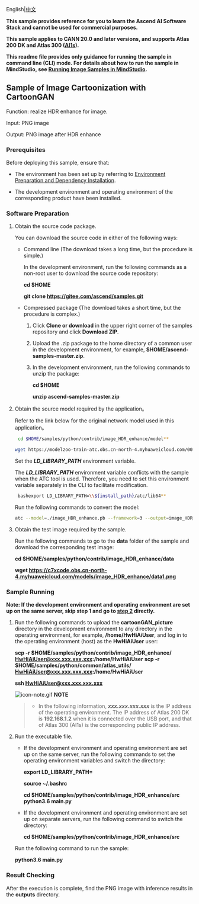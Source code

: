 English|[中文](README_CN.md)

**This sample provides reference for you to learn the Ascend AI Software Stack and cannot be used for commercial purposes.**

**This sample applies to CANN 20.0 and later versions, and supports Atlas 200 DK and Atlas 300 ([AI1s](https://support.huaweicloud.com/productdesc-ecs/ecs_01_0047.html#ecs_01_0047__section78423209366)).**

**This readme file provides only guidance for running the sample in command line (CLI) mode. For details about how to run the sample in MindStudio, see [Running Image Samples in MindStudio](https://gitee.com/ascend/samples/wikis/Mindstudio%E8%BF%90%E8%A1%8C%E5%9B%BE%E7%89%87%E6%A0%B7%E4%BE%8B?sort_id=3164874).**

## Sample of Image Cartoonization with CartoonGAN

Function: realize HDR enhance for image.

Input: PNG image

Output: PNG image after HDR enhance

### Prerequisites

Before deploying this sample, ensure that:

- The environment has been set up by referring to [Environment Preparation and Dependency Installation](../../environment).

- The development environment and operating environment of the corresponding product have been installed.

### Software Preparation

1. Obtain the source code package.

   You can download the source code in either of the following ways:

    - Command line (The download takes a long time, but the procedure is simple.)

        In the development environment, run the following commands as a non-root user to download the source code repository:

       **cd $HOME**

       **git clone https://gitee.com/ascend/samples.git**

    - Compressed package (The download takes a short time, but the procedure is complex.)

        1. Click **Clone or download** in the upper right corner of the samples repository and click **Download ZIP**.

        2. Upload the .zip package to the home directory of a common user in the development environment, for example, **$HOME/ascend-samples-master.zip**.

        3. In the development environment, run the following commands to unzip the package:

            **cd $HOME**

            **unzip ascend-samples-master.zip**

2. Obtain the source model required by the application。      
    
   Refer to the link below for the original network model used in this application。
        
   ```bash
    cd $HOME/samples/python/contrib/image_HDR_enhance/model**
   
   wget https://modelzoo-train-atc.obs.cn-north-4.myhuaweicloud.com/003_Atc_Models/AE/ATC%20Model/image_HDR_enhance/image_HDR_enhance.pb
   ``` 

   Set the ***LD_LIBRARY_PATH*** environment variable.

   The ***LD_LIBRARY_PATH*** environment variable conflicts with the sample when the ATC tool is used. Therefore, you need to set this environment variable separately in the CLI to facilitate modification.

   ```bash
    bashexport LD_LIBRARY_PATH=\\${install_path}/atc/lib64**
   ```

   Run the following commands to convert the model:     
   
   ```bash         
   atc --model=./image_HDR_enhance.pb --framework=3 --output=image_HDR_enhance --soc_version=Ascend310  --input_shape="input:1,512,512,3" --input_format=NHWC --output_type=FP32
   ```

3. Obtain the test image required by the sample.

    Run the following commands to go to the **data** folder of the sample and download the corresponding test image:

    **cd $HOME/samples/python/contrib/image_HDR_enhance/data**

    **wget https://c7xcode.obs.cn-north-4.myhuaweicloud.com/models/image_HDR_enhance/data1.png**



### Sample Running

**Note: If the development environment and operating environment are set up on the same server, skip step 1 and go to [step 2](#step_2) directly.**   

1. Run the following commands to upload the **cartoonGAN_picture** directory in the development environment to any directory in the operating environment, for example, **/home/HwHiAiUser**, and log in to the operating environment (host) as the **HwHiAiUser** user:

    **scp -r $HOME/samples/python/contrib/image_HDR_enhance/  HwHiAiUser@xxx.xxx.xxx.xxx:/home/HwHiAiUser**
    **scp -r $HOME/samples/python/common/atlas_utils/   HwHiAiUser@xxx.xxx.xxx.xxx:/home/HwHiAiUser**

    **ssh HwHiAiUser@xxx.xxx.xxx.xxx**    

    ![](https://images.gitee.com/uploads/images/2020/1106/160652_6146f6a4_5395865.gif "icon-note.gif") **NOTE**  
    > - In the following information, ***xxx.xxx.xxx.xxx*** is the IP address of the operating environment. The IP address of Atlas 200 DK is **192.168.1.2** when it is connected over the USB port, and that of Atlas 300 (AI1s) is the corresponding public IP address.

2. Run the executable file.

    - If the development environment and operating environment are set up on the same server, run the following commands to set the operating environment variables and switch the directory:

      **export LD_LIBRARY_PATH=**

      **source ~/.bashrc**

      **cd $HOME/samples/python/contrib/image_HDR_enhance/src**    
      **python3.6 main.py**

    - If the development environment and operating environment are set up on separate servers, run the following command to switch the directory:

      **cd $HOME/samples/python/contrib/image_HDR_enhance/src**

    Run the following command to run the sample:

    **python3.6 main.py**

### Result Checking

After the execution is complete, find the PNG image with inference results in the **outputs** directory.
